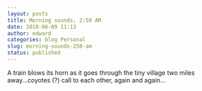 ```yaml
---
layout: posts
title: Morning sounds, 2:50 AM
date: 2018-06-09 11:13
author: edward
categories: blog Personal
slug: morning-sounds-250-am
status: published
---
```


A train blows its horn as it goes through the tiny village two miles away...coyotes (?) call to each other, again and again...

